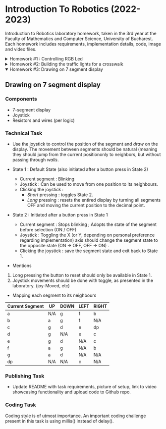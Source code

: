 # Introduction To Robotics (2022-2023)

Introduction to Robotics laboratory homework, taken in the 3rd year at the Faculty of Mathematics and Computer Science, University of Bucharest. Each homework includes requirements, implementation details, code, image and video files.
<details>
  <summary> 
    Homework #1 : Controlling RGB Led
  </summary>

## Controlling RGB Led
  
### Components
* RGB Led 
* Potentiometers
* Resistors and wires (per logic)

### Technical Task

* Use a separate potentiometer in controlling each of the RGB led (Red, Green and Blue). The control must be done with digital electronics.

### Publishing Task

* Update README with task requirements, picture of setup, link to video showcasing functionality and upload code to Github repo.

### [Coding Task](https://github.com/IoanaLivia/IntroductionToRobotics/blob/main/Homework%20%5BCode%5D/Homework1/Homework_1/Homework_1.ino)

* Coding style is at utmost importance. Check consistency in style and spacing.

### Picture of setup

**!** The following setup corresponds to a common cathode RGB led. 

![](https://github.com/IoanaLivia/IntroductionToRobotics/blob/main/Assets/%231/%231_Upperview.jpeg)

**!** Common anode modifications: Put the common pin to 5V instead of GND (changing the wire per logic).

### [Video](https://youtu.be/IK3PnfRw_Ss)
[![](https://img.youtube.com/vi/IK3PnfRw_Ss/0.jpg)](https://www.youtube.com/watch?v=IK3PnfRw_Ss)

  </details>
<details>
  <summary> Homework #2: Building the traffic lights for a crosswalk </summary>

## Building the traffic lights for a crosswalk

### Components
* 5 Leds
* Button
* Buzzer
* Resistors and wires (per logic)

### Technical Task

* Build the traffic lights for a crosswalk. Use 2 LEDs to represent the traffic lights for people (red and green) and 3 LEDs to represent the traffic lights for cars (red, yellow and green). There are 4 states that the traffic lights system has to go through. 

  + State 1 : Default State (will be reinstated after State 4 ends)
  
     - Cars : Green Light
     - People : Red Light
     - Sound: none
     - Duration : indefinite (changed by pressing the button)
  
  + State 2 : initiated by counting down 8 seconds after a button press
 
     - Cars : Yellow Light
     - People : Red Light
     - Sound : none
     - Duration : 3 seconds
     
  + State 3 : initiated after State 2 ends

     - Cars : Red Light
     - People : Green Light
     - Sound : Beeping Sound from the buzzer at a constant interval
     - Duration : 8 seconds
     
  + State 4 : initiated after State 3 ends
     - Cars : Red Light
     - People : Blinking Green Light
     - Sound : Beeping Sound from the buzzer at a constant interval faster than the beeping in State 3
     - Duration : 4 seconds
     
     
**!** Pressing the button in any state other than state 1 should **NOT** yield any actions.
  
### Publishing Task

  * Update README with task requirements, picture of setup, link to video showcasing functionality and upload code to Github repo.

### [Coding Task](https://github.com/IoanaLivia/IntroductionToRobotics/blob/main/Homework%20%5BCode%5D/%232/Homework_2/Homework_2.ino)

  Coding style is of utmost importance. An important coding challenge present in this task is using millis() instead of delay().
  *Addendum* : using interrupts (properly coded: with debounce etc) yields a bonus.
  
  **!** Prints of Serial Monitor Output that showcase functionality can be found [here](https://github.com/IoanaLivia/IntroductionToRobotics/tree/main/Homework%20%5BCode%5D/%232/Serial_2).
  
### Picture of setup

![](https://github.com/IoanaLivia/IntroductionToRobotics/blob/main/Assets/%232/%232_upperview.jpeg)
### [Video](https://youtu.be/M8HzgoxRh9A)
[![](https://img.youtube.com/vi/M8HzgoxRh9A/0.jpg)](https://youtu.be/M8HzgoxRh9A)
</details>


<details open>
  <summary> Homework #3: Drawing on 7 segment display</summary>

## Drawing on 7 segment display
  
### Components
* 7-segment display
* Joystick
* Resistors and wires (per logic)

### Technical Task

* Use the joystick to control the position of the segment and *draw* on the display.  The movement between segments should be natural (meaning they should jump from the current positiononly to neighbors, but without passing through *walls*.

 + State 1 : Default State (also initiated after a button press in State 2)
  
     - Current segment : Blinking
     - Joystick : Can be used to move from one position to its neighbours.
     - Clicking the joystick :
        * *Short* pressing : toggles State 2.
        * *Long* pressing : resets the entired display by turning all segments OFF and moving the current position to the decimal point.
  
  + State 2 : Initiated after a button press in State 1
 
     - Current segment : Stops blinking ; Adopts the state of the segment before selection
     (ON / OFF)
     - Joystick : Toggling the X (or Y, depending on personal preference regarding implementation) axis should change the segment state to the opposite state (ON -> OFF, OFF -> ON) .
     - Clicking the joystick : save the segment state and exit back to State 1.
     
* Mentions

<ol>
  <li> Long pressing the button to reset should only be available in State 1. </li>
  
  <li> Joystick movements should be done with toggle, as presented in the laboratory. (joy-Moved, etc) </li>
</ol>

* Mapping each segment to its neighbours

| Current Segment     | UP          | DOWN        | LEFT        | RIGHT       |
| ----------- | ----------- | ----------- | ----------- | ----------- |
| a           | N/A         | g           | f           | b           |
| b           | a           | g           | f           | N/A         |
| c           | g           | d           | e           | dp          |
| d           | g           | N/A         | e           | c           |
| e           | g           | d           | N/A         | c           |    
| f           | a           | g           | N/A         | b           |
| g           | a           | d           | N/A         | N/A         |
| dp          | N/A         | N/A         | c           | N/A         |

### Publishing Task

  * Update README with task requirements, picture of setup, link to video showcasing functionality and upload code to Github repo.

### Coding Task

  Coding style is of utmost importance. An important coding challenge present in this task is using millis() instead of delay().

</details>

